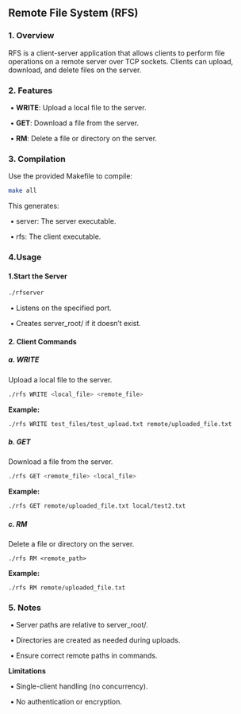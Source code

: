 ## Remote File System (RFS)

### **1. Overview**

RFS is a client-server application that allows clients to perform file operations on a remote server over TCP sockets. Clients can upload, download, and delete files on the server.

### **2. Features**

​	•	**WRITE**: Upload a local file to the server.

​	•	**GET**: Download a file from the server.

​	•	**RM**: Delete a file or directory on the server.

### **3. Compilation**

Use the provided Makefile to compile:

```bash
make all
```

This generates:

​	•	server: The server executable.

​	•	rfs: The client executable.

### **4.Usage**

#### **1.Start the Server**

```bash
./rfserver
```

​	•	Listens on the specified port.

​	•	Creates server_root/ if it doesn’t exist.



#### **2. Client Commands**

##### **a. WRITE**

Upload a local file to the server.

```bash
./rfs WRITE <local_file> <remote_file>
```

**Example:**

```bash
./rfs WRITE test_files/test_upload.txt remote/uploaded_file.txt     
```

##### **b. GET**

Download a file from the server.

```bash
./rfs GET <remote_file> <local_file>
```

**Example:**

```bash
./rfs GET remote/uploaded_file.txt local/test2.txt 
```

##### **c. RM**

Delete a file or directory on the server.

```
./rfs RM <remote_path>
```

**Example:**

```
./rfs RM remote/uploaded_file.txt
```



### **5. Notes**

​	•	Server paths are relative to server_root/.

​	•	Directories are created as needed during uploads.

​	•	Ensure correct remote paths in commands.

**Limitations**

​	•	Single-client handling (no concurrency).

​	•	No authentication or encryption.

​	



